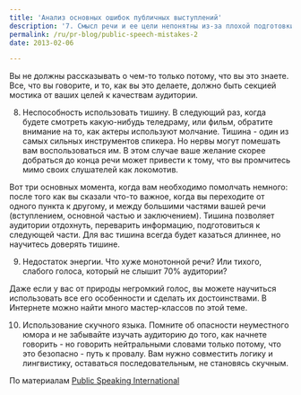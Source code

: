 ```yaml
---
title: 'Анализ основных ошибок публичных выступлений'
description: '7. Смысл речи и ее цели непонятны из-за плохой подготовки. Это второй пункт, по которому вы должны быть совершенно уверены. Сначала вы изучаете аудиторию и ее потребности, а затем четко формулируете для себя, что вы хотите сказать этим людям.'
permalink: /ru/pr-blog/public-speech-mistakes-2
date: 2013-02-06

---
```


Вы не должны рассказывать о чем-то только потому, что вы  это знаете. Все, что вы говорите, и то, как вы это делаете, должно быть секцией мостика от ваших целей к качествам аудитории.

8. Неспособность использовать тишину. В следующий раз, когда будете смотреть какую-нибудь теледраму, или фильм, обратите внимание на то, как актеры используют молчание. Тишина - один из самых сильных инструментов спикера. Но нервы могут помешать вам воспользоваться им. В этом случае ваше желание скорее добраться до конца речи может привести к тому, что вы промчитесь мимо своих слушателей как локомотив.

Вот три основных момента, когда вам необходимо помолчать немного: после того как вы сказали что-то важное, когда вы переходите от одного пункта к другому, и между большими частями вашей речи (вступлением, основной частью и заключением). Тишина позволяет аудитории отдохнуть, переварить информацию, подготовиться к следующей части. Для вас тишина всегда будет казаться длиннее, но научитесь доверять тишине.

9. Недостаток энергии. Что хуже монотонной речи? Или тихого, слабого голоса, который не слышит 70% аудитории?

Даже если у вас от природы негромкий голос, вы можете научиться использовать все его особенности и сделать их достоинствами. В Интернете можно найти много мастер-классов по этой теме.

10. Использование скучного языка. Помните  об опасности неуместного юмора и не забывайте изучать аудиторию до того, как начнете говорить - но говорить нейтральными словами только потому,  что это безопасно - путь к провалу. Вам нужно совместить логику и лингвистику, оставаться последовательным, не становясь скучным.

По материалам <a href="http://www.publicspeakinginternational.com/blog/bid/155719/The-10-Biggest-Public-Speaking-Errors-and-How-to-Avoid-Them">Public Speaking International</a>

